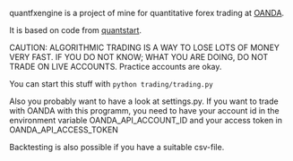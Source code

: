 quantfxengine is a project of mine for quantitative forex trading at [OANDA](http://www.oanda.com).

It is based on code from [quantstart](http://www.quantstart.com/articles/Forex-Trading-Diary-1-Automated-Forex-Trading-with-the-OANDA-API).

CAUTION: ALGORITHMIC TRADING IS A WAY TO LOSE LOTS OF MONEY VERY FAST. IF YOU DO NOT KNOW; WHAT YOU ARE DOING, DO NOT TRADE ON LIVE ACCOUNTS. Practice accounts are okay.

You can start this stuff with `python trading/trading.py`

Also you probably want to have a look at settings.py.
If you want to trade with OANDA with this programm, you need to have
your account id in the environment variable OANDA_API_ACCOUNT_ID and
your access token in OANDA_API_ACCESS_TOKEN

Backtesting is also possible if you have a suitable csv-file.
